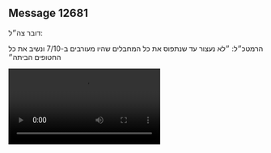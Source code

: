 ## Message 12681

דובר צה״ל: 

הרמטכ״ל: ״לא נעצור עד שנתפוס את כל המחבלים שהיו מעורבים ב-7/10 ונשיב את כל החטופים הביתה״

![Video](https://data.iron-swords.co.il/2024/October/17/12681/12681_media.mp4)
